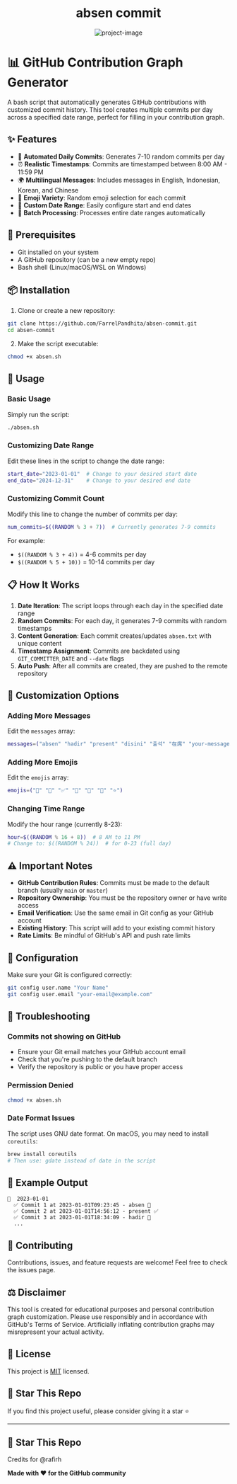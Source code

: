 <h1 align="center" id="title">absen commit</h1>

<p align="center"><img src="https://socialify.git.ci/FarrelPandhita/absen-commit/image?font=Rokkitt&amp;language=1&amp;name=1&amp;owner=1&amp;pattern=Circuit+Board&amp;stargazers=1&amp;theme=Dark" alt="project-image"></p>

# 📊 GitHub Contribution Graph Generator

A bash script that automatically generates GitHub contributions with customized commit history. This tool creates multiple commits per day across a specified date range, perfect for filling in your contribution graph.

## ✨ Features

- 🎯 **Automated Daily Commits**: Generates 7-10 random commits per day
- ⏰ **Realistic Timestamps**: Commits are timestamped between 8:00 AM - 11:59 PM
- 🌍 **Multilingual Messages**: Includes messages in English, Indonesian, Korean, and Chinese
- 🎨 **Emoji Variety**: Random emoji selection for each commit
- 📅 **Custom Date Range**: Easily configure start and end dates
- 🚀 **Batch Processing**: Processes entire date ranges automatically

## 🔧 Prerequisites

- Git installed on your system
- A GitHub repository (can be a new empty repo)
- Bash shell (Linux/macOS/WSL on Windows)

## 📦 Installation

1. Clone or create a new repository:
```bash
git clone https://github.com/FarrelPandhita/absen-commit.git
cd absen-commit
```

2. Make the script executable:
```bash
chmod +x absen.sh
```

## 🚀 Usage

### Basic Usage

Simply run the script:
```bash
./absen.sh
```

### Customizing Date Range

Edit these lines in the script to change the date range:
```bash
start_date="2023-01-01"  # Change to your desired start date
end_date="2024-12-31"    # Change to your desired end date
```

### Customizing Commit Count

Modify this line to change the number of commits per day:
```bash
num_commits=$((RANDOM % 3 + 7))  # Currently generates 7-9 commits
```

For example:
- `$((RANDOM % 3 + 4))` = 4-6 commits per day
- `$((RANDOM % 5 + 10))` = 10-14 commits per day

## 📋 How It Works

1. **Date Iteration**: The script loops through each day in the specified date range
2. **Random Commits**: For each day, it generates 7-9 commits with random timestamps
3. **Content Generation**: Each commit creates/updates `absen.txt` with unique content
4. **Timestamp Assignment**: Commits are backdated using `GIT_COMMITTER_DATE` and `--date` flags
5. **Auto Push**: After all commits are created, they are pushed to the remote repository

## 🎨 Customization Options

### Adding More Messages

Edit the `messages` array:
```bash
messages=("absen" "hadir" "present" "disini" "출석" "在席" "your-message")
```

### Adding More Emojis

Edit the `emojis` array:
```bash
emojis=("🎉" "📅" "✅" "🚀" "📝" "🎯" "⭐")
```

### Changing Time Range

Modify the hour range (currently 8-23):
```bash
hour=$((RANDOM % 16 + 8))  # 8 AM to 11 PM
# Change to: $((RANDOM % 24))  # for 0-23 (full day)
```

## ⚠️ Important Notes

- **GitHub Contribution Rules**: Commits must be made to the default branch (usually `main` or `master`)
- **Repository Ownership**: You must be the repository owner or have write access
- **Email Verification**: Use the same email in Git config as your GitHub account
- **Existing History**: This script will add to your existing commit history
- **Rate Limits**: Be mindful of GitHub's API and push rate limits

## 🔐 Configuration

Make sure your Git is configured correctly:
```bash
git config user.name "Your Name"
git config user.email "your-email@example.com"
```

## 🐛 Troubleshooting

### Commits not showing on GitHub
- Ensure your Git email matches your GitHub account email
- Check that you're pushing to the default branch
- Verify the repository is public or you have proper access

### Permission Denied
```bash
chmod +x absen.sh
```

### Date Format Issues
The script uses GNU date format. On macOS, you may need to install `coreutils`:
```bash
brew install coreutils
# Then use: gdate instead of date in the script
```

## 📝 Example Output

```
📅  2023-01-01
  ✅ Commit 1 at 2023-01-01T09:23:45 - absen 🎉
  ✅ Commit 2 at 2023-01-01T14:56:12 - present ✅
  ✅ Commit 3 at 2023-01-01T18:34:09 - hadir 📅
  ...
```

## 🤝 Contributing

Contributions, issues, and feature requests are welcome! Feel free to check the issues page.

## ⚖️ Disclaimer

This tool is created for educational purposes and personal contribution graph customization. Please use responsibly and in accordance with GitHub's Terms of Service. Artificially inflating contribution graphs may misrepresent your actual activity.

## 📄 License

This project is [MIT](LICENSE) licensed.

## 🌟 Star This Repo

If you find this project useful, please consider giving it a star ⭐

---

## 🌟 Star This Repo
Credits for @rafirh

**Made with ❤️ for the GitHub community**
